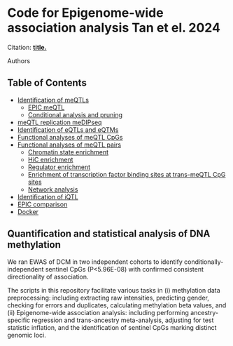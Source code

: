 # Code for Epigenome-wide association analysis Tan et el. 2024

Citation: 
**[title.](URL)**

Authors

## Table of Contents


   * [Identification of meQTLs](#identification-of-meqtls)
      * [EPIC meQTL](#epic-meqtl)
      * [Conditional analysis and pruning](#conditional-analysis-and-pruning)
   * [meQTL replication meDIPseq](#meqtl-replication-medipseq) 
   * [Identification of eQTLs and eQTMs](#identification-of-eqtls-and-eqtms)
   * [Functional analyses of meQTL CpGs](#functional-analyses-of-meqtl-cpgs)
   * [Functional analyses of meQTL pairs](#functional-analyses-of-meqtl-pairs)
      * [Chromatin state enrichment](#chromatin-state-enrichment)
      * [HiC enrichment](#hic-enrichment)
      * [Regulator enrichment](#regulator-enrichment)
      * [Enrichment of transcription factor binding sites at trans-meQTL CpG sites](#enrichment-of-transcription-factor-binding-sites-at-trans-meqtl-cpg-sites)
      * [Network analysis](#network-analysis)
   * [Identification of iQTL](#identification-of-iqtl)
   * [EPIC comparison](#epic-comparison)
   * [Docker](#docker)


## Quantification and statistical analysis of DNA methylation 

We ran EWAS of DCM in two independent cohorts to identify conditionally-independent sentinel CpGs (P<5.96E-08) with confirmed consistent directionality of association. 

The scripts in this repository facilitate various tasks in (i) methylation data preprocessing: including extracting raw intensities, predicting gender, checking for errors and duplicates, calculating methylation beta values, and (ii) Epigenome-wide association analysis: including performing ancestry-specific regression and trans-ancestry meta-analysis, adjusting for test statistic inflation, and the identification of sentinel CpGs marking distinct genomic loci.




